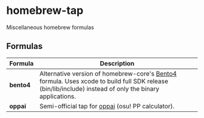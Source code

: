 # homebrew-tap
Miscellaneous homebrew formulas

## Formulas

| Formula | Description |
|---------|-------------|
| **bento4** | Alternative version of homebrew-core's [Bento4](https://github.com/axiomatic-systems/Bento4) formula. Uses xcode to build full SDK release (bin/lib/include) instead of only the binary applications. |
| **oppai** | Semi-official tap for [oppai](https://github.com/Francesco149/oppai) (osu! PP calculator). |
